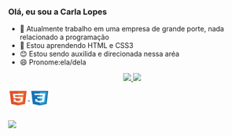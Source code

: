 ### Olá, eu sou a Carla Lopes

- 🔭 Atualmente trabalho  em uma empresa  de grande porte, nada relacionado a programação
- 🌱 Estou aprendendo HTML e  CSS3
- 😊 Estou sendo auxilida e direcionada nessa aréa
- 😄 Pronome:ela/dela


<div align="center">
  <a href="https://github.com/carlaloopes">
  <img height="180em" src="https://github-readme-stats.vercel.app/api?username=carlaloopes&show_icons=falsee&theme=blue&include_all_commits=true&count_private=true"/>
  <img height="180em" src="https://github-readme-stats.vercel.app/api/top-langs/?username=carlaloopes&layout=compact&langs_count=7&theme=blue"/>
</div>
<div style="display: inline_block"><br>
  <img align="center" alt="Rafa-HTML" height="30" width="40" src="https://raw.githubusercontent.com/devicons/devicon/master/icons/html5/html5-original.svg">
  <img align="center" alt="Rafa-CSS" height="30" width="40" src="https://raw.githubusercontent.com/devicons/devicon/master/icons/css3/css3-original.svg">
</div>
  
  ##
 
<div> 
  <a href="https://instagram.com/carlaoopes" target="_blank"><img src="https://img.shields.io/badge/-Instagram-%23E4405F?style=for-the-badge&logo=instagram&logoColor=white" target="_blank"></a>
